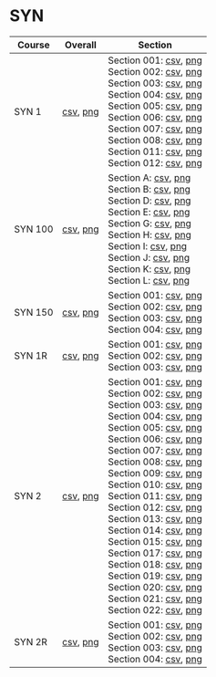 # SYN

| Course | Overall | Section |
| ------ | ------- | ------- |
| SYN 1 | [csv](https://github.com/UCSD-Historical-Enrollment-Data/2024Winter/blob/main/overall/SYN%201.csv), [png](https://raw.githubusercontent.com/UCSD-Historical-Enrollment-Data/2024Winter/main/plot_overall/SYN%201.png) | Section 001: [csv](https://github.com/UCSD-Historical-Enrollment-Data/2024Winter/blob/main/section/SYN%201_001.csv), [png](https://raw.githubusercontent.com/UCSD-Historical-Enrollment-Data/2024Winter/main/plot_section/SYN%201_001.png)<br>Section 002: [csv](https://github.com/UCSD-Historical-Enrollment-Data/2024Winter/blob/main/section/SYN%201_002.csv), [png](https://raw.githubusercontent.com/UCSD-Historical-Enrollment-Data/2024Winter/main/plot_section/SYN%201_002.png)<br>Section 003: [csv](https://github.com/UCSD-Historical-Enrollment-Data/2024Winter/blob/main/section/SYN%201_003.csv), [png](https://raw.githubusercontent.com/UCSD-Historical-Enrollment-Data/2024Winter/main/plot_section/SYN%201_003.png)<br>Section 004: [csv](https://github.com/UCSD-Historical-Enrollment-Data/2024Winter/blob/main/section/SYN%201_004.csv), [png](https://raw.githubusercontent.com/UCSD-Historical-Enrollment-Data/2024Winter/main/plot_section/SYN%201_004.png)<br>Section 005: [csv](https://github.com/UCSD-Historical-Enrollment-Data/2024Winter/blob/main/section/SYN%201_005.csv), [png](https://raw.githubusercontent.com/UCSD-Historical-Enrollment-Data/2024Winter/main/plot_section/SYN%201_005.png)<br>Section 006: [csv](https://github.com/UCSD-Historical-Enrollment-Data/2024Winter/blob/main/section/SYN%201_006.csv), [png](https://raw.githubusercontent.com/UCSD-Historical-Enrollment-Data/2024Winter/main/plot_section/SYN%201_006.png)<br>Section 007: [csv](https://github.com/UCSD-Historical-Enrollment-Data/2024Winter/blob/main/section/SYN%201_007.csv), [png](https://raw.githubusercontent.com/UCSD-Historical-Enrollment-Data/2024Winter/main/plot_section/SYN%201_007.png)<br>Section 008: [csv](https://github.com/UCSD-Historical-Enrollment-Data/2024Winter/blob/main/section/SYN%201_008.csv), [png](https://raw.githubusercontent.com/UCSD-Historical-Enrollment-Data/2024Winter/main/plot_section/SYN%201_008.png)<br>Section 011: [csv](https://github.com/UCSD-Historical-Enrollment-Data/2024Winter/blob/main/section/SYN%201_011.csv), [png](https://raw.githubusercontent.com/UCSD-Historical-Enrollment-Data/2024Winter/main/plot_section/SYN%201_011.png)<br>Section 012: [csv](https://github.com/UCSD-Historical-Enrollment-Data/2024Winter/blob/main/section/SYN%201_012.csv), [png](https://raw.githubusercontent.com/UCSD-Historical-Enrollment-Data/2024Winter/main/plot_section/SYN%201_012.png) |
| SYN 100 | [csv](https://github.com/UCSD-Historical-Enrollment-Data/2024Winter/blob/main/overall/SYN%20100.csv), [png](https://raw.githubusercontent.com/UCSD-Historical-Enrollment-Data/2024Winter/main/plot_overall/SYN%20100.png) | Section A: [csv](https://github.com/UCSD-Historical-Enrollment-Data/2024Winter/blob/main/section/SYN%20100_A.csv), [png](https://raw.githubusercontent.com/UCSD-Historical-Enrollment-Data/2024Winter/main/plot_section/SYN%20100_A.png)<br>Section B: [csv](https://github.com/UCSD-Historical-Enrollment-Data/2024Winter/blob/main/section/SYN%20100_B.csv), [png](https://raw.githubusercontent.com/UCSD-Historical-Enrollment-Data/2024Winter/main/plot_section/SYN%20100_B.png)<br>Section D: [csv](https://github.com/UCSD-Historical-Enrollment-Data/2024Winter/blob/main/section/SYN%20100_D.csv), [png](https://raw.githubusercontent.com/UCSD-Historical-Enrollment-Data/2024Winter/main/plot_section/SYN%20100_D.png)<br>Section E: [csv](https://github.com/UCSD-Historical-Enrollment-Data/2024Winter/blob/main/section/SYN%20100_E.csv), [png](https://raw.githubusercontent.com/UCSD-Historical-Enrollment-Data/2024Winter/main/plot_section/SYN%20100_E.png)<br>Section G: [csv](https://github.com/UCSD-Historical-Enrollment-Data/2024Winter/blob/main/section/SYN%20100_G.csv), [png](https://raw.githubusercontent.com/UCSD-Historical-Enrollment-Data/2024Winter/main/plot_section/SYN%20100_G.png)<br>Section H: [csv](https://github.com/UCSD-Historical-Enrollment-Data/2024Winter/blob/main/section/SYN%20100_H.csv), [png](https://raw.githubusercontent.com/UCSD-Historical-Enrollment-Data/2024Winter/main/plot_section/SYN%20100_H.png)<br>Section I: [csv](https://github.com/UCSD-Historical-Enrollment-Data/2024Winter/blob/main/section/SYN%20100_I.csv), [png](https://raw.githubusercontent.com/UCSD-Historical-Enrollment-Data/2024Winter/main/plot_section/SYN%20100_I.png)<br>Section J: [csv](https://github.com/UCSD-Historical-Enrollment-Data/2024Winter/blob/main/section/SYN%20100_J.csv), [png](https://raw.githubusercontent.com/UCSD-Historical-Enrollment-Data/2024Winter/main/plot_section/SYN%20100_J.png)<br>Section K: [csv](https://github.com/UCSD-Historical-Enrollment-Data/2024Winter/blob/main/section/SYN%20100_K.csv), [png](https://raw.githubusercontent.com/UCSD-Historical-Enrollment-Data/2024Winter/main/plot_section/SYN%20100_K.png)<br>Section L: [csv](https://github.com/UCSD-Historical-Enrollment-Data/2024Winter/blob/main/section/SYN%20100_L.csv), [png](https://raw.githubusercontent.com/UCSD-Historical-Enrollment-Data/2024Winter/main/plot_section/SYN%20100_L.png) |
| SYN 150 | [csv](https://github.com/UCSD-Historical-Enrollment-Data/2024Winter/blob/main/overall/SYN%20150.csv), [png](https://raw.githubusercontent.com/UCSD-Historical-Enrollment-Data/2024Winter/main/plot_overall/SYN%20150.png) | Section 001: [csv](https://github.com/UCSD-Historical-Enrollment-Data/2024Winter/blob/main/section/SYN%20150_001.csv), [png](https://raw.githubusercontent.com/UCSD-Historical-Enrollment-Data/2024Winter/main/plot_section/SYN%20150_001.png)<br>Section 002: [csv](https://github.com/UCSD-Historical-Enrollment-Data/2024Winter/blob/main/section/SYN%20150_002.csv), [png](https://raw.githubusercontent.com/UCSD-Historical-Enrollment-Data/2024Winter/main/plot_section/SYN%20150_002.png)<br>Section 003: [csv](https://github.com/UCSD-Historical-Enrollment-Data/2024Winter/blob/main/section/SYN%20150_003.csv), [png](https://raw.githubusercontent.com/UCSD-Historical-Enrollment-Data/2024Winter/main/plot_section/SYN%20150_003.png)<br>Section 004: [csv](https://github.com/UCSD-Historical-Enrollment-Data/2024Winter/blob/main/section/SYN%20150_004.csv), [png](https://raw.githubusercontent.com/UCSD-Historical-Enrollment-Data/2024Winter/main/plot_section/SYN%20150_004.png) |
| SYN 1R | [csv](https://github.com/UCSD-Historical-Enrollment-Data/2024Winter/blob/main/overall/SYN%201R.csv), [png](https://raw.githubusercontent.com/UCSD-Historical-Enrollment-Data/2024Winter/main/plot_overall/SYN%201R.png) | Section 001: [csv](https://github.com/UCSD-Historical-Enrollment-Data/2024Winter/blob/main/section/SYN%201R_001.csv), [png](https://raw.githubusercontent.com/UCSD-Historical-Enrollment-Data/2024Winter/main/plot_section/SYN%201R_001.png)<br>Section 002: [csv](https://github.com/UCSD-Historical-Enrollment-Data/2024Winter/blob/main/section/SYN%201R_002.csv), [png](https://raw.githubusercontent.com/UCSD-Historical-Enrollment-Data/2024Winter/main/plot_section/SYN%201R_002.png)<br>Section 003: [csv](https://github.com/UCSD-Historical-Enrollment-Data/2024Winter/blob/main/section/SYN%201R_003.csv), [png](https://raw.githubusercontent.com/UCSD-Historical-Enrollment-Data/2024Winter/main/plot_section/SYN%201R_003.png) |
| SYN 2 | [csv](https://github.com/UCSD-Historical-Enrollment-Data/2024Winter/blob/main/overall/SYN%202.csv), [png](https://raw.githubusercontent.com/UCSD-Historical-Enrollment-Data/2024Winter/main/plot_overall/SYN%202.png) | Section 001: [csv](https://github.com/UCSD-Historical-Enrollment-Data/2024Winter/blob/main/section/SYN%202_001.csv), [png](https://raw.githubusercontent.com/UCSD-Historical-Enrollment-Data/2024Winter/main/plot_section/SYN%202_001.png)<br>Section 002: [csv](https://github.com/UCSD-Historical-Enrollment-Data/2024Winter/blob/main/section/SYN%202_002.csv), [png](https://raw.githubusercontent.com/UCSD-Historical-Enrollment-Data/2024Winter/main/plot_section/SYN%202_002.png)<br>Section 003: [csv](https://github.com/UCSD-Historical-Enrollment-Data/2024Winter/blob/main/section/SYN%202_003.csv), [png](https://raw.githubusercontent.com/UCSD-Historical-Enrollment-Data/2024Winter/main/plot_section/SYN%202_003.png)<br>Section 004: [csv](https://github.com/UCSD-Historical-Enrollment-Data/2024Winter/blob/main/section/SYN%202_004.csv), [png](https://raw.githubusercontent.com/UCSD-Historical-Enrollment-Data/2024Winter/main/plot_section/SYN%202_004.png)<br>Section 005: [csv](https://github.com/UCSD-Historical-Enrollment-Data/2024Winter/blob/main/section/SYN%202_005.csv), [png](https://raw.githubusercontent.com/UCSD-Historical-Enrollment-Data/2024Winter/main/plot_section/SYN%202_005.png)<br>Section 006: [csv](https://github.com/UCSD-Historical-Enrollment-Data/2024Winter/blob/main/section/SYN%202_006.csv), [png](https://raw.githubusercontent.com/UCSD-Historical-Enrollment-Data/2024Winter/main/plot_section/SYN%202_006.png)<br>Section 007: [csv](https://github.com/UCSD-Historical-Enrollment-Data/2024Winter/blob/main/section/SYN%202_007.csv), [png](https://raw.githubusercontent.com/UCSD-Historical-Enrollment-Data/2024Winter/main/plot_section/SYN%202_007.png)<br>Section 008: [csv](https://github.com/UCSD-Historical-Enrollment-Data/2024Winter/blob/main/section/SYN%202_008.csv), [png](https://raw.githubusercontent.com/UCSD-Historical-Enrollment-Data/2024Winter/main/plot_section/SYN%202_008.png)<br>Section 009: [csv](https://github.com/UCSD-Historical-Enrollment-Data/2024Winter/blob/main/section/SYN%202_009.csv), [png](https://raw.githubusercontent.com/UCSD-Historical-Enrollment-Data/2024Winter/main/plot_section/SYN%202_009.png)<br>Section 010: [csv](https://github.com/UCSD-Historical-Enrollment-Data/2024Winter/blob/main/section/SYN%202_010.csv), [png](https://raw.githubusercontent.com/UCSD-Historical-Enrollment-Data/2024Winter/main/plot_section/SYN%202_010.png)<br>Section 011: [csv](https://github.com/UCSD-Historical-Enrollment-Data/2024Winter/blob/main/section/SYN%202_011.csv), [png](https://raw.githubusercontent.com/UCSD-Historical-Enrollment-Data/2024Winter/main/plot_section/SYN%202_011.png)<br>Section 012: [csv](https://github.com/UCSD-Historical-Enrollment-Data/2024Winter/blob/main/section/SYN%202_012.csv), [png](https://raw.githubusercontent.com/UCSD-Historical-Enrollment-Data/2024Winter/main/plot_section/SYN%202_012.png)<br>Section 013: [csv](https://github.com/UCSD-Historical-Enrollment-Data/2024Winter/blob/main/section/SYN%202_013.csv), [png](https://raw.githubusercontent.com/UCSD-Historical-Enrollment-Data/2024Winter/main/plot_section/SYN%202_013.png)<br>Section 014: [csv](https://github.com/UCSD-Historical-Enrollment-Data/2024Winter/blob/main/section/SYN%202_014.csv), [png](https://raw.githubusercontent.com/UCSD-Historical-Enrollment-Data/2024Winter/main/plot_section/SYN%202_014.png)<br>Section 015: [csv](https://github.com/UCSD-Historical-Enrollment-Data/2024Winter/blob/main/section/SYN%202_015.csv), [png](https://raw.githubusercontent.com/UCSD-Historical-Enrollment-Data/2024Winter/main/plot_section/SYN%202_015.png)<br>Section 017: [csv](https://github.com/UCSD-Historical-Enrollment-Data/2024Winter/blob/main/section/SYN%202_017.csv), [png](https://raw.githubusercontent.com/UCSD-Historical-Enrollment-Data/2024Winter/main/plot_section/SYN%202_017.png)<br>Section 018: [csv](https://github.com/UCSD-Historical-Enrollment-Data/2024Winter/blob/main/section/SYN%202_018.csv), [png](https://raw.githubusercontent.com/UCSD-Historical-Enrollment-Data/2024Winter/main/plot_section/SYN%202_018.png)<br>Section 019: [csv](https://github.com/UCSD-Historical-Enrollment-Data/2024Winter/blob/main/section/SYN%202_019.csv), [png](https://raw.githubusercontent.com/UCSD-Historical-Enrollment-Data/2024Winter/main/plot_section/SYN%202_019.png)<br>Section 020: [csv](https://github.com/UCSD-Historical-Enrollment-Data/2024Winter/blob/main/section/SYN%202_020.csv), [png](https://raw.githubusercontent.com/UCSD-Historical-Enrollment-Data/2024Winter/main/plot_section/SYN%202_020.png)<br>Section 021: [csv](https://github.com/UCSD-Historical-Enrollment-Data/2024Winter/blob/main/section/SYN%202_021.csv), [png](https://raw.githubusercontent.com/UCSD-Historical-Enrollment-Data/2024Winter/main/plot_section/SYN%202_021.png)<br>Section 022: [csv](https://github.com/UCSD-Historical-Enrollment-Data/2024Winter/blob/main/section/SYN%202_022.csv), [png](https://raw.githubusercontent.com/UCSD-Historical-Enrollment-Data/2024Winter/main/plot_section/SYN%202_022.png) |
| SYN 2R | [csv](https://github.com/UCSD-Historical-Enrollment-Data/2024Winter/blob/main/overall/SYN%202R.csv), [png](https://raw.githubusercontent.com/UCSD-Historical-Enrollment-Data/2024Winter/main/plot_overall/SYN%202R.png) | Section 001: [csv](https://github.com/UCSD-Historical-Enrollment-Data/2024Winter/blob/main/section/SYN%202R_001.csv), [png](https://raw.githubusercontent.com/UCSD-Historical-Enrollment-Data/2024Winter/main/plot_section/SYN%202R_001.png)<br>Section 002: [csv](https://github.com/UCSD-Historical-Enrollment-Data/2024Winter/blob/main/section/SYN%202R_002.csv), [png](https://raw.githubusercontent.com/UCSD-Historical-Enrollment-Data/2024Winter/main/plot_section/SYN%202R_002.png)<br>Section 003: [csv](https://github.com/UCSD-Historical-Enrollment-Data/2024Winter/blob/main/section/SYN%202R_003.csv), [png](https://raw.githubusercontent.com/UCSD-Historical-Enrollment-Data/2024Winter/main/plot_section/SYN%202R_003.png)<br>Section 004: [csv](https://github.com/UCSD-Historical-Enrollment-Data/2024Winter/blob/main/section/SYN%202R_004.csv), [png](https://raw.githubusercontent.com/UCSD-Historical-Enrollment-Data/2024Winter/main/plot_section/SYN%202R_004.png) |
